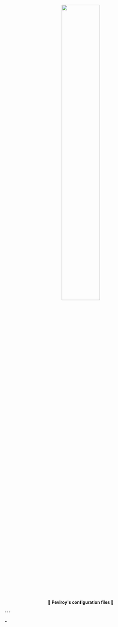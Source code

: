 <p align="center">
	<img width="50%" src="https://pic.penguinuniverse.top/dot_icon.png"/>
</p>



<p align="center">
  <b>🎀 Peviroy's configuration files 🎀</b>
</p>
---


~





